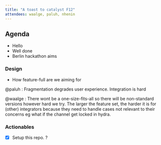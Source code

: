 ```yaml
---
title: "A toast to catalyst F12"
attendees: waalge, paluh, nhenin
---
```


## Agenda

- Hello
- Well done
- Berlin hackathon aims

### Design

- How feature-full are we aiming for

@paluh : Fragmentation degrades user experience.
Integration is hard

@waalge : There wont be a one-size-fits-all so there will be non-standard versions
however hard we try.
The larger the feature set, the harder it is for (other) integrators because
they need to handle cases not relevant to their concerns eg what if the channel
get locked in hydra.

### Actionables

- [x] Setup this repo.
      ?

